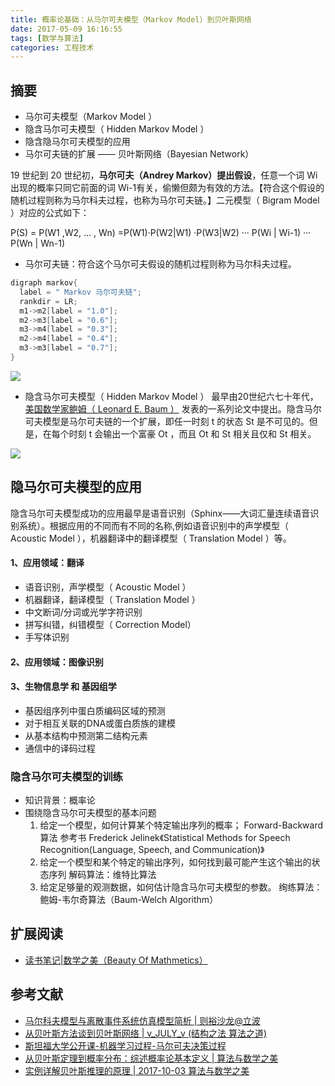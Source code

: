 ```yaml
---
title: 概率论基础：从马尔可夫模型（Markov Model）到贝叶斯网络
date: 2017-05-09 16:16:55
tags: [数学与算法]
categories: 工程技术
---
```

## 摘要
- 马尔可夫模型（Markov Model ）
- 隐含马尔可夫模型（ Hidden Markov Model ）
- 隐含隐马尔可夫模型的应用
- 马尔可夫链的扩展 —— 贝叶斯网络（Bayesian Network）

<!--more-->

19 世纪到 20 世纪初，**马尔可夫（Andrey Markov）提出假设**，任意一个词 Wi 出现的概率只同它前面的词 Wi-1有关，偷懒但颇为有效的方法。【符合这个假设的随机过程则称为马尔科夫过程，也称为马尔可夫链。】二元模型（ Bigram Model ）对应的公式如下：

 P(S) = P(W1 ,W2, … , Wn)
	=P(W1)·P(W2|W1) ·P(W3|W2) ··· P(Wi | Wi-1) ··· P(Wn | Wn-1)

- 马尔可夫链：符合这个马尔可夫假设的随机过程则称为马尔科夫过程。

```go
digraph markov{
  label = " Markov 马尔可夫链";
  rankdir = LR;
  m1->m2[label = "1.0"];
  m2->m3[label = "0.6"];
  m3->m4[label = "0.3"];
  m2->m4[label = "0.4"];
  m3->m3[label = "0.7"];
}

```

![](http://riboseyim-qiniu.riboseyim.com/markov.png)

- 隐含马尔可夫模型（ Hidden Markov Model ）
最早由20世纪六七十年代，[美国数学家鲍姆（ Leonard E. Baum ）](#) 发表的一系列论文中提出。隐含马尔可夫模型是马尔可夫链的一个扩展，即任一时刻 t 的状态 St 是不可见的。但是，在每个时刻 t 会输出一个富豪 Ot ，而且 Ot 和 St 相关且仅和 St 相关。

![](http://riboseyim-qiniu.riboseyim.com/markov-hidden.png)

## 隐马尔可夫模型的应用
隐含马尔可夫模型成功的应用最早是语音识别（Sphinx——大词汇量连续语音识别系统）。根据应用的不同而有不同的名称,例如语音识别中的声学模型（ Acoustic Model ），机器翻译中的翻译模型（ Translation Model ）等。

#### 1、应用领域：翻译
- 语音识别，声学模型（ Acoustic Model ）
- 机器翻译，翻译模型（ Translation Model ）
- 中文断词/分词或光学字符识别
- 拼写纠错，纠错模型（ Correction Model）
- 手写体识别

#### 2、应用领域：图像识别

#### 3、生物信息学 和 基因组学
- 基因组序列中蛋白质编码区域的预测
- 对于相互关联的DNA或蛋白质族的建模
- 从基本结构中预测第二结构元素
- 通信中的译码过程

### 隐含马尔可夫模型的训练

- 知识背景：概率论
- 围绕隐含马尔可夫模型的基本问题
  1. 给定一个模型，如何计算某个特定输出序列的概率；
    Forward-Backward 算法
    参考书 Frederick Jelinek《Statistical Methods for Speech Recognition(Language, Speech, and Communication)》
  2. 给定一个模型和某个特定的输出序列，如何找到最可能产生这个输出的状态序列
    解码算法：维特比算法
  3. 给定足够量的观测数据，如何估计隐含马尔可夫模型的参数。
    绚练算法：鲍姆-韦尔奇算法（Baum-Welch Algorithm）

## 扩展阅读

- [读书笔记|数学之美（Beauty Of Mathmetics）](https://riboseyim.github.io/2017/08/30/Mathmetics-Beauty/)

## 参考文献
- [马尔科夫模型与离散事件系统仿真模型简析 |  则裕沙龙@立波 ](https://mp.weixin.qq.com/s/1qM_J5We1iSe8_Ty-AL4Sw)
- [从贝叶斯方法谈到贝叶斯网络 | v_JULY_v (结构之法 算法之道)](http://blog.csdn.net/v_july_v/article/details/40984699)
- [斯坦福大学公开课-机器学习过程-马尔可夫决策过程](http://open.163.com/movie/2008/1/2/N/M6SGF6VB4_M6SGKSC2N.html)
- [从贝叶斯定理到概率分布：综述概率论基本定义 | 算法与数学之美](https://mp.weixin.qq.com/s?__biz=MzA5ODUxOTA5Mg==&mid=2652555495&idx=1&sn=f5b46175b9a0cbd4006a193a0ca91782&chksm=8b7e39bcbc09b0aa6d9b32a0d49926090fe7fb160ba4fbd51ed17cbbdb05806b234024198cf4&mpshare=1&scene=1&srcid=0925x4UfKSwzSRQWFceVQEka%23rd)
- [实例详解贝叶斯推理的原理 | 2017-10-03 算法与数学之美](https://mp.weixin.qq.com/s?__biz=MzA5ODUxOTA5Mg==&mid=2652555638&idx=2&sn=efc42acdeaa7921637924463cbf38db0&chksm=8b7e382dbc09b13bc8048c762a088c0ae2b979706465aaef4b454c6289e7161a19b8998f114d&mpshare=1&scene=1&srcid=100303yDRzK0nt5PI8G4NTcd%23rd)
